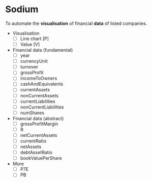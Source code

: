 # Sodium

To automate the **visualisation** of financial **data** of listed companies.

- Visualisation 
  - [ ] Line chart [P]
  - [ ] Value [V]
- Financial data (fundamental)
  - [ ] year
  - [ ] currencyUnit
  - [ ] turnover
  - [ ] grossProfit
  - [ ] incomeToOwners
  - [ ] cashAndEquivalents
  - [ ] currentAssets
  - [ ] nonCurrentAssets
  - [ ] currentLiabilities
  - [ ] nonCurrentLiabilities
  - [ ] numShares
- Financial data (abstract)
  - [ ] grossProfitMargin
  - [ ] R
  - [ ] netCurrentAssets
  - [ ] currentRatio
  - [ ] netAssets
  - [ ] debtAssetRatio
  - [ ] bookValuePerShare
- More
  - [ ] P7E
  - [ ] PB
